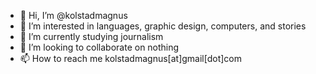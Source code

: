 - 👋 Hi, I’m @kolstadmagnus
- 👀 I’m interested in languages, graphic design, computers, and stories
- 🌱 I’m currently studying journalism
- 💞️ I’m looking to collaborate on nothing
- 📫 How to reach me kolstadmagnus[at]gmail[dot]com

<!---
kolstadmagnus/kolstadmagnus is a ✨ special ✨ repository because its `README.md` (this file) appears on your GitHub profile.
You can click the Preview link to take a look at your changes.
--->
